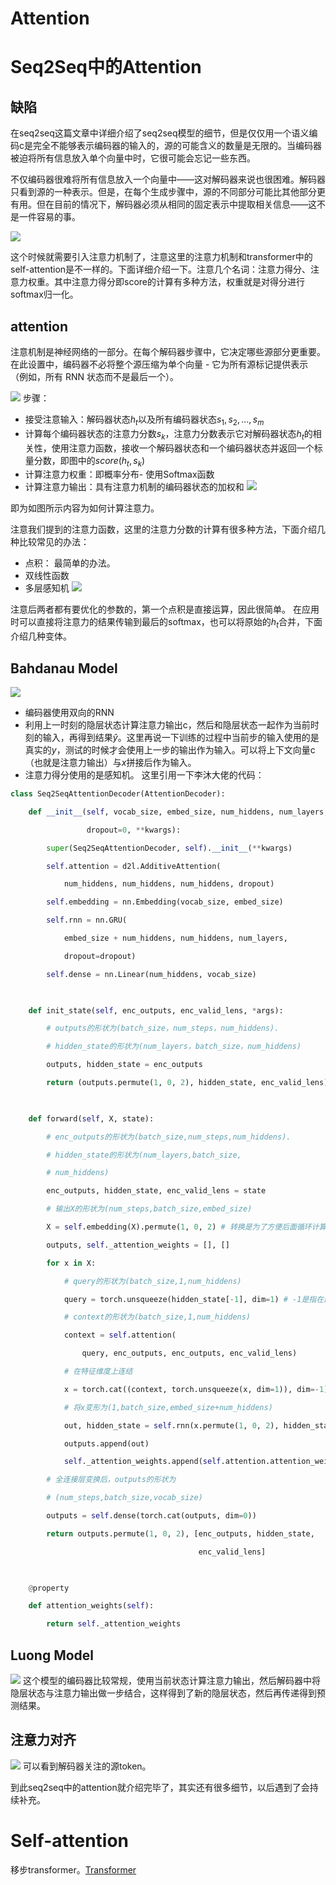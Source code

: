 # Attention



# Seq2Seq中的Attention

## 缺陷
在seq2seq这篇文章中详细介绍了seq2seq模型的细节，但是仅仅用一个语义编码c是完全不能够表示编码器的输入的，源的可能含义的数量是无限的。当编码器被迫将所有信息放入单个向量中时，它很可能会忘记一些东西。

不仅编码器很难将所有信息放入一个向量中——这对解码器来说也很困难。解码器只看到源的一种表示。但是，在每个生成步骤中，源的不同部分可能比其他部分更有用。但在目前的情况下，解码器必须从相同的固定表示中提取相关信息——这不是一件容易的事。

![](https://cdn.jsdelivr.net/gh/vllbc/img4blog//image/Pasted%20image%2020220727180013.png)

这个时候就需要引入注意力机制了，注意这里的注意力机制和transformer中的self-attention是不一样的。下面详细介绍一下。注意几个名词：注意力得分、注意力权重。其中注意力得分即score的计算有多种方法，权重就是对得分进行softmax归一化。

## attention
注意机制是神经网络的一部分。在每个解码器步骤中，它决定哪些源部分更重要。在此设置中，编码器不必将整个源压缩为单个向量 - 它为所有源标记提供表示（例如，所有 RNN 状态而不是最后一个）。


![](https://cdn.jsdelivr.net/gh/vllbc/img4blog//image/Pasted%20image%2020221111180414.png)
步骤：
- 接受注意输入：解码器状态$h_t$以及所有编码器状态$s_1,s_2,\dots,s_m$
- 计算每个编码器状态的注意力分数$s_k$，注意力分数表示它对解码器状态$h_t$的相关性，使用注意力函数，接收一个解码器状态和一个编码器状态并返回一个标量分数，即图中的$score(h_t,s_k)$
- 计算注意力权重：即概率分布- 使用Softmax函数
- 计算注意力输出：具有注意力机制的编码器状态的加权和
![](https://cdn.jsdelivr.net/gh/vllbc/img4blog//image/Pasted%20image%2020221111180444.png)

即为如图所示内容为如何计算注意力。

注意我们提到的注意力函数，这里的注意力分数的计算有很多种方法，下面介绍几种比较常见的办法：
- 点积： 最简单的办法。
- 双线性函数
- 多层感知机
![](https://cdn.jsdelivr.net/gh/vllbc/img4blog//image/Pasted%20image%2020221111180511.png)

注意后两者都有要优化的参数的，第一个点积是直接运算，因此很简单。
在应用时可以直接将注意力的结果传输到最后的softmax，也可以将原始的$h_t$合并，下面介绍几种变体。

## Bahdanau Model
![](https://cdn.jsdelivr.net/gh/vllbc/img4blog//image/Pasted%20image%2020221111180459.png)
- 编码器使用双向的RNN
- 利用上一时刻的隐层状态计算注意力输出c，然后和隐层状态一起作为当前时刻的输入，再得到结果$\hat{y}$。这里再说一下训练的过程中当前步的输入使用的是真实的$y$，测试的时候才会使用上一步的输出作为输入。可以将上下文向量c（也就是注意力输出）与$x$拼接后作为输入。
- 注意力得分使用的是感知机。
这里引用一下李沐大佬的代码：
```python
class Seq2SeqAttentionDecoder(AttentionDecoder):

    def __init__(self, vocab_size, embed_size, num_hiddens, num_layers,

                 dropout=0, **kwargs):

        super(Seq2SeqAttentionDecoder, self).__init__(**kwargs)

        self.attention = d2l.AdditiveAttention(

            num_hiddens, num_hiddens, num_hiddens, dropout)

        self.embedding = nn.Embedding(vocab_size, embed_size)

        self.rnn = nn.GRU(

            embed_size + num_hiddens, num_hiddens, num_layers,

            dropout=dropout)

        self.dense = nn.Linear(num_hiddens, vocab_size)

  

    def init_state(self, enc_outputs, enc_valid_lens, *args):

        # outputs的形状为(batch_size，num_steps，num_hiddens).

        # hidden_state的形状为(num_layers，batch_size，num_hiddens)

        outputs, hidden_state = enc_outputs

        return (outputs.permute(1, 0, 2), hidden_state, enc_valid_lens)

  

    def forward(self, X, state):

        # enc_outputs的形状为(batch_size,num_steps,num_hiddens).

        # hidden_state的形状为(num_layers,batch_size,

        # num_hiddens)

        enc_outputs, hidden_state, enc_valid_lens = state

        # 输出X的形状为(num_steps,batch_size,embed_size)

        X = self.embedding(X).permute(1, 0, 2) # 转换是为了方便后面循环计算。

        outputs, self._attention_weights = [], []

        for x in X:

            # query的形状为(batch_size,1,num_hiddens)

            query = torch.unsqueeze(hidden_state[-1], dim=1) # -1是指在最后一层最后时刻的隐藏状态，作为query

            # context的形状为(batch_size,1,num_hiddens)

            context = self.attention(

                query, enc_outputs, enc_outputs, enc_valid_lens)

            # 在特征维度上连结

            x = torch.cat((context, torch.unsqueeze(x, dim=1)), dim=-1)

            # 将x变形为(1,batch_size,embed_size+num_hiddens)

            out, hidden_state = self.rnn(x.permute(1, 0, 2), hidden_state)

            outputs.append(out)

            self._attention_weights.append(self.attention.attention_weights)

        # 全连接层变换后，outputs的形状为

        # (num_steps,batch_size,vocab_size)

        outputs = self.dense(torch.cat(outputs, dim=0))

        return outputs.permute(1, 0, 2), [enc_outputs, hidden_state,

                                          enc_valid_lens]

  

    @property

    def attention_weights(self):

        return self._attention_weights
```
## Luong Model
![](https://cdn.jsdelivr.net/gh/vllbc/img4blog//image/Pasted%20image%2020221111180540.png)
这个模型的编码器比较常规，使用当前状态计算注意力输出，然后解码器中将隐层状态与注意力输出做一步结合，这样得到了新的隐层状态，然后再传递得到预测结果。

## 注意力对齐
![](https://cdn.jsdelivr.net/gh/vllbc/img4blog//image/Pasted%20image%2020221111180549.png)
可以看到解码器关注的源token。

到此seq2seq中的attention就介绍完毕了，其实还有很多细节，以后遇到了会持续补充。

# Self-attention
移步transformer。[Transformer](Transformer.md)
